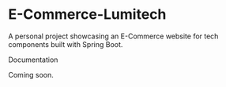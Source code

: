 # E-Commerce-Lumitech
 A personal project showcasing an E-Commerce website for tech components built with Spring Boot.

Documentation

Coming soon.
